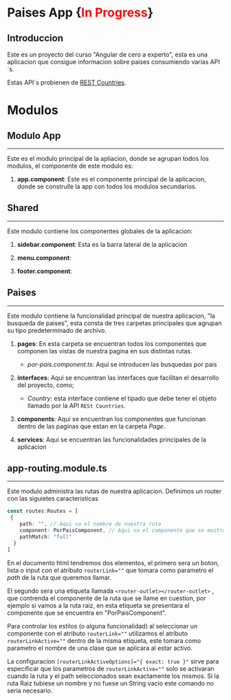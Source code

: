 # Paises App {<font color="red">In Progress</font>}
## Introduccion
Este es un proyecto del curso "Angular de cero a experto", esta es una aplicacion que consigue informacion sobre paises consumiendo varias API´s.

Estas API´s probienen de  [REST Countries](https://restcountries.com/#api-endpoints-v2-all "Web de API´s de Geografia").


# Modulos
## Modulo App
***
Este es el modulo principal de la apliacion, donde se agrupan todos los modulos, el componente de este modulo es:

1. **app.component**: Este es el componente principal de la aplicacion, donde se construlle la app con todos los modulos secundarios.



## Shared
***
Este modulo contiene los componentes globales de la aplicacion:

1. **sidebar.component**: Esta es la barra lateral de la aplicacion

2. **menu.component**:

3. **footer.component**:



## Paises
***
Este modulo contiene la funcionalidad principal de nuestra aplicacion, "la busqueda de paises", esta consta de tres carpetas principales que agrupan su tipo predeterminado de archivo.

1. **pages**: En esta carpeta se encuentran todos los componentes que componen las vistas de nuestra pagina en sus distintas rutas.
    * *por-pais.component.ts*: Aqui se introducen las busquedas por pais

2. **interfaces**: Aqui se encuentran las interfaces que facilitan el desarrollo del proyecto, como;
    * *Country*: esta interface contiene el tipado que debe tener el objeto llamado por la API `RESt Countries`.

3. **components**: Aqui se encuentran los componentes que funcionan dentro de las paginas que estan en la carpeta *Page*.

4. **services**: Aqui se encuentran las funcionalidades principales de la aplicacion

## app-routing.module.ts
***
Este modulo administra las rutas de nuestra aplicacion. Definimos un router con las siguietes caracteristicas

``` typescript
const routes:Routes = [
 {
    path: "", // Aqui va el nombre de nuestra ruta
    component: PorPaisComponent, // Aqui va el componente que se mostrara en nuestra ruta
    pathMatch: "full" 
  }
]
```

En el documento html tendremos dos elementos, el primero sera un boton, lista o input con el atributo `routerLink=""` que tomara como parametro el *path* de la ruta que queremos llamar.

El segundo sera una etiqueta llamada `<router-outlet></router-outlet>` , que contrenda el componente de la ruta que se llame en cuestion, por ejemplo si vamos a la ruta raiz, en esta etiqueta se presentara el componente que se encuentra en "PorPaisComponent".

Para controlar los estilos (o alguna funcionalidad) al seleccionar un componente con el atributo `routerLink=""` utilizamos el atributo `routerLinkActive=""` dentro de la misma etiqueta, este tomara como parametro el nombre de una clase que se aplicara al estar activo.

La configuracion `[routerLinkActiveOptions]="{ exact: true }"` sirve para especificar que los parametros de `routerLinkActive=""` solo se activaran cuando la ruta y el path seleccionados sean exactamente los mismos.
Si la ruta Raiz tubiese un nombre y no fuese un String vacio este comando no seria necesario.
